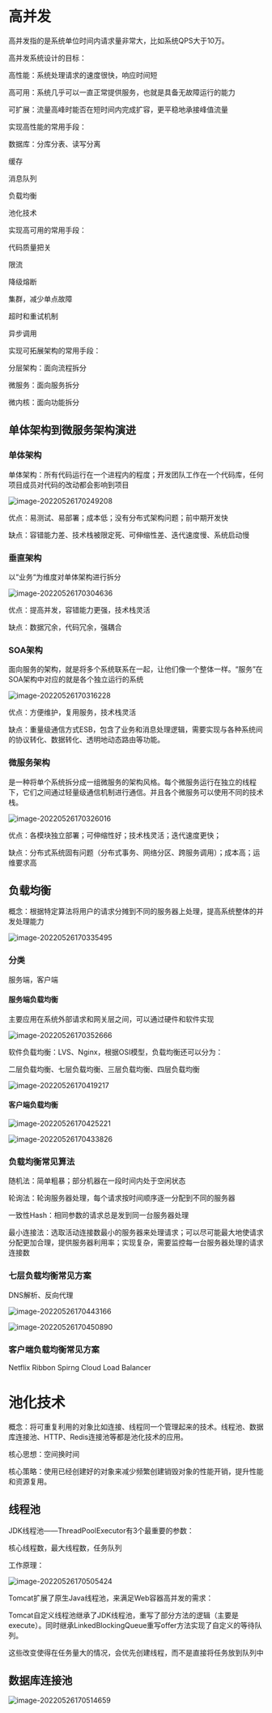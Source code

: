 # 高并发

高并发指的是系统单位时间内请求量非常大，比如系统QPS大于10万。

 

高并发系统设计的目标：

高性能：系统处理请求的速度很快，响应时间短

高可用：系统几乎可以一直正常提供服务，也就是具备无故障运行的能力

可扩展：流量高峰时能否在短时间内完成扩容，更平稳地承接峰值流量

 

实现高性能的常用手段：

数据库：分库分表、读写分离

缓存

消息队列

负载均衡

池化技术

 

实现高可用的常用手段：

代码质量把关

限流

降级熔断

集群，减少单点故障

超时和重试机制

异步调用

 

实现可拓展架构的常用手段：

分层架构：面向流程拆分

微服务：面向服务拆分

微内核：面向功能拆分

 

## 单体架构到微服务架构演进

### 单体架构

单体架构：所有代码运行在一个进程内的程度；开发团队工作在一个代码库，任何项目成员对代码的改动都会影响到项目

![image-20220526170249208](高并发.assets/image-20220526170249208.png)

优点：易测试、易部署；成本低；没有分布式架构问题；前中期开发快

缺点：容错能力差、技术栈被限定死、可伸缩性差、迭代速度慢、系统启动慢

 

### 垂直架构

以“业务“为维度对单体架构进行拆分

![image-20220526170304636](高并发.assets/image-20220526170304636.png)

优点：提高并发，容错能力更强，技术栈灵活

缺点：数据冗余，代码冗余，强耦合

 

 

### SOA架构

面向服务的架构，就是将多个系统联系在一起，让他们像一个整体一样。“服务”在SOA架构中对应的就是各个独立运行的系统

![image-20220526170316228](高并发.assets/image-20220526170316228.png)

优点：方便维护，复用服务，技术栈灵活

缺点：重量级通信方式ESB，包含了业务和消息处理逻辑，需要实现与各种系统间的协议转化、数据转化、透明地动态路由等功能。

 

### 微服务架构

是一种将单个系统拆分成一组微服务的架构风格。每个微服务运行在独立的线程下，它们之间通过轻量级通信机制进行通信。并且各个微服务可以使用不同的技术栈。

![image-20220526170326016](高并发.assets/image-20220526170326016.png)

优点：各模块独立部署；可伸缩性好；技术栈灵活；迭代速度更快；

缺点：分布式系统固有问题（分布式事务、网络分区、跨服务调用）；成本高；运维要求高

 

 

 

 

## 负载均衡

概念：根据特定算法将用户的请求分摊到不同的服务器上处理，提高系统整体的并发处理能力

![image-20220526170335495](高并发.assets/image-20220526170335495.png)

### 分类

服务端，客户端

 

#### 服务端负载均衡

主要应用在系统外部请求和网关层之间，可以通过硬件和软件实现

![image-20220526170352666](高并发.assets/image-20220526170352666.png)

软件负载均衡：LVS、Nginx，根据OSI模型，负载均衡还可以分为：

二层负载均衡、七层负载均衡、三层负载均衡、四层负载均衡

![image-20220526170419217](高并发.assets/image-20220526170419217.png)

 

#### 客户端负载均衡

![image-20220526170425221](高并发.assets/image-20220526170425221.png)

![image-20220526170433826](高并发.assets/image-20220526170433826.png)

 

### 负载均衡常见算法

随机法：简单粗暴；部分机器在一段时间内处于空闲状态

轮询法：轮询服务器处理，每个请求按时间顺序逐一分配到不同的服务器

一致性Hash：相同参数的请求总是发到同一台服务器处理

最小连接法：选取活动连接数最小的服务器来处理请求；可以尽可能最大地使请求分配更加合理，提供服务器利用率；实现复杂，需要监控每一台服务器处理的请求连接数

 

### 七层负载均衡常见方案

DNS解析、反向代理

![image-20220526170443166](高并发.assets/image-20220526170443166.png)

 

![image-20220526170450890](高并发.assets/image-20220526170450890.png)

 

### 客户端负载均衡常见方案

Netflix Ribbon Spirng Cloud Load Balancer

 

 

# 池化技术

概念：将可重复利用的对象比如连接、线程同一个管理起来的技术。线程池、数据库连接池、HTTP、Redis连接池等都是池化技术的应用。

 

核心思想：空间换时间

 

核心策略：使用已经创建好的对象来减少频繁创建销毁对象的性能开销，提升性能和资源复用。

 

## 线程池

JDK线程池——ThreadPoolExecutor有3个最重要的参数：

核心线程数，最大线程数，任务队列

工作原理：

![image-20220526170505424](高并发.assets/image-20220526170505424.png)

 

 

Tomcat扩展了原生Java线程池，来满足Web容器高并发的需求：

Tomcat自定义线程池继承了JDK线程池，重写了部分方法的逻辑（主要是execute）。同时继承LinkedBlockingQueue重写offer方法实现了自定义的等待队列。

这些改变使得在任务量大的情况，会优先创建线程，而不是直接将任务放到队列中

 

 

## 数据库连接池

![image-20220526170514659](高并发.assets/image-20220526170514659.png)



